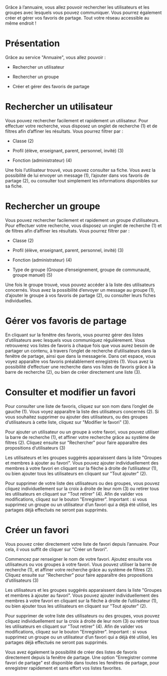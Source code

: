 Grâce à l’annuaire, vous allez pouvoir rechercher les utilisateurs et les groupes avec lesquels vous pouvez communiquer. Vous pourrez également créer et gérer vos favoris de partage. Tout votre réseau accessible au même endroit !

Présentation
============

Grâce au service "Annuaire", vous allez pouvoir :

-   Rechercher un utilisateur

-   Rechercher un groupe

-   Créer et gérer des favoris de partage

Rechercher un utilisateur
=========================

Vous pouvez rechercher facilement et rapidement un utilisateur. Pour effectuer votre recherche, vous disposez un onglet de recherche (1) et de filtres afin d’affiner les résultats. Vous pourrez filtrer par :

-   Classe (2)

-   Profil (élève, enseignant, parent, personnel, invité) (3)

-   Fonction (administrateur) (4)

Une fois l’utilisateur trouvé, vous pouvez consulter sa fiche. Vous avez la possibilité de lui envoyer un message (1), l’ajouter dans vos favoris de partage (2), ou consulter tout simplement les informations disponibles sur sa fiche.

Rechercher un groupe
====================

Vous pouvez rechercher facilement et rapidement un groupe d’utilisateurs. Pour effectuer votre recherche, vous disposez un onglet de recherche (1) et de filtres afin d’affiner les résultats. Vous pourrez filtrer par :

-   Classe (2)

-   Profil (élève, enseignant, parent, personnel, invité) (3)

-   Fonction (administrateur) (4)

-   Type de groupe (Groupe d’enseignement, groupe de communauté, groupe manuel) (5)

Une fois le groupe trouvé, vous pouvez accéder à la liste des utilisateurs concernés. Vous avez la possibilité d’envoyer un message au groupe (1), d’ajouter le groupe à vos favoris de partage (2), ou consulter leurs fiches individuelles.

Gérer vos favoris de partage
============================

En cliquant sur la fenêtre des favoris, vous pourrez gérer des listes d’utilisateurs avec lesquels vous communiquez régulièrement. Vous retrouverez vos listes de favoris à chaque fois que vous aurez besoin de partager un contenu, à travers l’onglet de recherche d’utilisateurs dans la fenêtre de partage, ainsi que dans la messagerie. Dans cet espace, vous voyez apparaître vos favoris préalablement enregistrés (1). Vous avez la possibilité d’effectuer une recherche dans vos listes de favoris grâce à la barre de recherche (2), ou bien de créer directement une liste (3).

Consulter et modifier un favori
===============================

Pour consulter une liste de favoris, cliquez sur son nom dans l’onglet de gauche (1). Vous voyez apparaître la liste des utilisateurs concernés (2). Si vous souhaitez supprimer ou ajouter des utilisateurs, ou des groupes d’utilisateurs à cette liste, cliquez sur "Modifier le favori" (3).

Pour ajouter un utilisateur ou un groupe à votre favori, vous pouvez utiliser la barre de recherche (1), et affiner votre recherche grâce au système de filtres (2). Cliquez ensuite sur "Rechercher" pour faire apparaître des propositions d’utilisateurs (3)

Les utilisateurs et les groupes suggérés apparaissent dans la liste "Groupes et membres à ajouter au favori". Vous pouvez ajouter individuellement des membres à votre favori en cliquant sur la flèche à droite de l’utilisateur (1), ou bien ajouter tous les utilisateurs en cliquant sur "Tout ajouter" (2).

Pour supprimer de votre liste des utilisateurs ou des groupes, vous pouvez cliquez individuellement sur la croix à droite de leur nom (3) ou retirer tous les utilisateurs en cliquant sur "Tout retirer" (4). Afin de valider vos modifications, cliquez sur le bouton "Enregistrer". Important : si vous supprimez un groupe ou un utilisateur d’un favori qui a déjà été utilisé, les partages déjà effectués ne seront pas supprimés.

Créer un favori
===============

Vous pouvez créer directement votre liste de favori depuis l’annuaire. Pour cela, il vous suffit de cliquer sur "Créer un favori".

Commencez par renseigner le nom de votre favori. Ajoutez ensuite vos utilisateurs ou vos groupes à votre favori. Vous pouvez utiliser la barre de recherche (1), et affiner votre recherche grâce au système de filtres (2). Cliquez ensuite sur "Rechercher" pour faire apparaître des propositions d’utilisateurs (3)

Les utilisateurs et les groupes suggérés apparaissent dans la liste "Groupes et membres à ajouter au favori". Vous pouvez ajouter individuellement des membres à votre favori en cliquant sur la flèche à droite de l’utilisateur (1), ou bien ajouter tous les utilisateurs en cliquant sur "Tout ajouter" (2).

Pour supprimer de votre liste des utilisateurs ou des groupes, vous pouvez cliquez individuellement sur la croix à droite de leur nom (3) ou retirer tous les utilisateurs en cliquant sur "Tout retirer" (4). Afin de valider vos modifications, cliquez sur le bouton "Enregistrer". Important : si vous supprimez un groupe ou un utilisateur d’un favori qui a déjà été utilisé, les partages déjà effectués ne seront pas supprimés.

Vous avez également la possibilité de créer des listes de favoris directement depuis la fenêtre de partage. Une option "Enregistrer comme favori de partage" est disponible dans toutes les fenêtres de partage, pour enregistrer rapidement et sans effort vos listes favorites.
